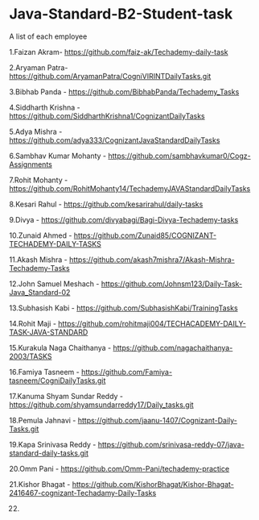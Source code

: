 # Java-Standard-B2-Student-task
A list of each employee

1.Faizan Akram- https://github.com/faiz-ak/Techademy-daily-task

2.Aryaman Patra- https://github.com/AryamanPatra/CogniVIRINTDailyTasks.git

3.Bibhab Panda - https://github.com/BibhabPanda/Techademy_Tasks

4.Siddharth Krishna - https://github.com/SiddharthKrishna1/CognizantDailyTasks

5.Adya Mishra - https://github.com/adya333/CognizantJavaStandardDailyTasks

6.Sambhav Kumar Mohanty - https://github.com/sambhavkumar0/Cogz-Assignments

7.Rohit Mohanty - https://github.com/RohitMohanty14/TechademyJAVAStandardDailyTasks

8.Kesari Rahul - https://github.com/kesarirahul/daily-tasks

9.Divya - https://github.com/divyabagi/Bagi-Divya-Techademy-tasks

10.Zunaid Ahmed - https://github.com/Zunaid85/COGNIZANT-TECHADEMY-DAILY-TASKS

11.Akash Mishra - https://github.com/akash7mishra7/Akash-Mishra-Techademy-Tasks

12.John Samuel Meshach - https://github.com/Johnsm123/Daily-Task-Java_Standard-02

13.Subhasish Kabi - https://github.com/SubhasishKabi/TrainingTasks

14.Rohit Maji - https://github.com/rohitmaji004/TECHACADEMY-DAILY-TASK-JAVA-STANDARD

15.Kurakula Naga Chaithanya - https://github.com/nagachaithanya-2003/TASKS

16.Famiya Tasneem - https://github.com/Famiya-tasneem/CogniDailyTasks.git

17.Kanuma Shyam Sundar Reddy - https://github.com/shyamsundarreddy17/Daily_tasks.git

18.Pemula Jahnavi - https://github.com/jaanu-1407/Cognizant-Daily-Tasks.git

19.Kapa Srinivasa Reddy - https://github.com/srinivasa-reddy-07/java-standard-daily-tasks.git

20.Omm Pani - https://github.com/Omm-Pani/techademy-practice

21.Kishor Bhagat - https://github.com/KishorBhagat/Kishor-Bhagat-2416467-cognizant-Techadamy-Daily-Tasks

22.



